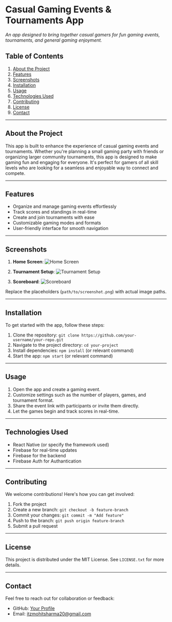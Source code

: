 # Casual Gaming Events & Tournaments App

_An app designed to bring together casual gamers for fun gaming events, tournaments, and general gaming enjoyment._

## Table of Contents
1. [About the Project](#about-the-project)
2. [Features](#features)
3. [Screenshots](#screenshots)
4. [Installation](#installation)
5. [Usage](#usage)
6. [Technologies Used](#technologies-used)
7. [Contributing](#contributing)
8. [License](#license)
9. [Contact](#contact)

---

## About the Project

This app is built to enhance the experience of casual gaming events and tournaments. Whether you're planning a small gaming party with friends or organizing larger community tournaments, this app is designed to make gaming fun and engaging for everyone. It's perfect for gamers of all skill levels who are looking for a seamless and enjoyable way to connect and compete.

---

## Features

- Organize and manage gaming events effortlessly
- Track scores and standings in real-time
- Create and join tournaments with ease
- Customizable gaming modes and formats
- User-friendly interface for smooth navigation

---

## Screenshots

1. **Home Screen**:
   ![Home Screen](path/to/home_screen.png)

2. **Tournament Setup**:
   ![Tournament Setup](path/to/tournament_setup.png)

3. **Scoreboard**:
   ![Scoreboard](path/to/scoreboard.png)

Replace the placeholders (`path/to/screenshot.png`) with actual image paths.

---

## Installation

To get started with the app, follow these steps:
1. Clone the repository: `git clone https://github.com/your-username/your-repo.git`
2. Navigate to the project directory: `cd your-project`
3. Install dependencies: `npm install` (or relevant command)
4. Start the app: `npm start` (or relevant command)

---

## Usage

1. Open the app and create a gaming event.
2. Customize settings such as the number of players, games, and tournament format.
3. Share the event link with participants or invite them directly.
4. Let the games begin and track scores in real-time.

---

## Technologies Used

- React Native (or specify the framework used)
- Firebase for real-time updates
- Firebase for the backend
- Firebase Auth for Authantication 

---

## Contributing

We welcome contributions! Here's how you can get involved:
1. Fork the project
2. Create a new branch: `git checkout -b feature-branch`
3. Commit your changes: `git commit -m "Add feature"`
4. Push to the branch: `git push origin feature-branch`
5. Submit a pull request

---

## License

This project is distributed under the MIT License. See `LICENSE.txt` for more details.

---

## Contact

Feel free to reach out for collaboration or feedback:
- GitHub: [Your Profile](https://github.com/your-username)
- Email: itzmohitsharma20@gmail.com
